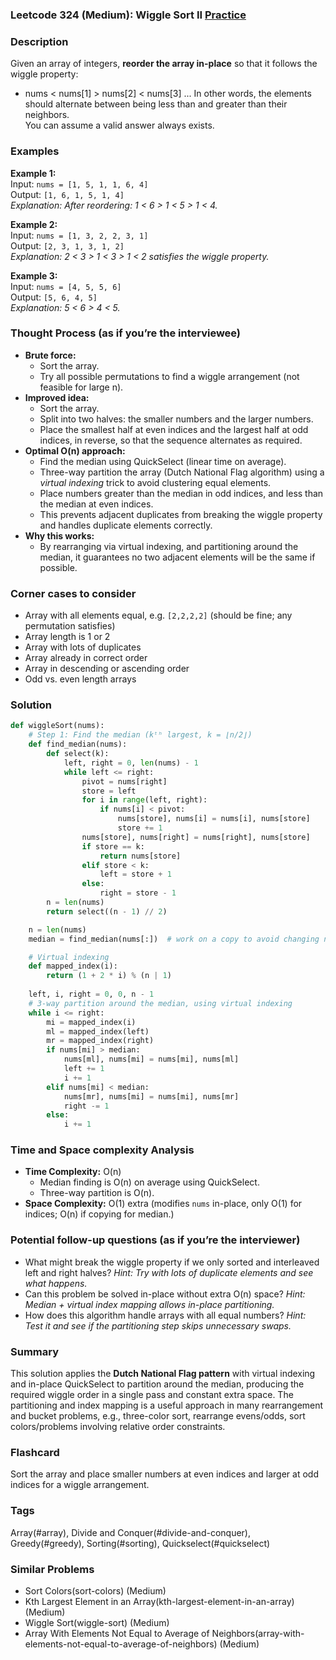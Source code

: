 ### Leetcode 324 (Medium): Wiggle Sort II [Practice](https://leetcode.com/problems/wiggle-sort-ii)

### Description  
Given an array of integers, **reorder the array in-place** so that it follows the wiggle property:  
- nums < nums[1] > nums[2] < nums[3] ...
In other words, the elements should alternate between being less than and greater than their neighbors.  
You can assume a valid answer always exists.

### Examples  

**Example 1:**  
Input: `nums = [1, 5, 1, 1, 6, 4]`  
Output: `[1, 6, 1, 5, 1, 4]`  
*Explanation: After reordering: 1 < 6 > 1 < 5 > 1 < 4.*

**Example 2:**  
Input: `nums = [1, 3, 2, 2, 3, 1]`  
Output: `[2, 3, 1, 3, 1, 2]`  
*Explanation: 2 < 3 > 1 < 3 > 1 < 2 satisfies the wiggle property.*

**Example 3:**  
Input: `nums = [4, 5, 5, 6]`  
Output: `[5, 6, 4, 5]`  
*Explanation: 5 < 6 > 4 < 5.*

### Thought Process (as if you’re the interviewee)  
- **Brute force:**  
  - Sort the array.
  - Try all possible permutations to find a wiggle arrangement (not feasible for large n).
- **Improved idea:**  
  - Sort the array.  
  - Split into two halves: the smaller numbers and the larger numbers.
  - Place the smallest half at even indices and the largest half at odd indices, in reverse, so that the sequence alternates as required.
- **Optimal O(n) approach:**  
  - Find the median using QuickSelect (linear time on average).
  - Three-way partition the array (Dutch National Flag algorithm) using a *virtual indexing* trick to avoid clustering equal elements.
  - Place numbers greater than the median in odd indices, and less than the median at even indices.
  - This prevents adjacent duplicates from breaking the wiggle property and handles duplicate elements correctly.
- **Why this works:**  
  - By rearranging via virtual indexing, and partitioning around the median, it guarantees no two adjacent elements will be the same if possible.

### Corner cases to consider  
- Array with all elements equal, e.g. `[2,2,2,2]` (should be fine; any permutation satisfies)
- Array length is 1 or 2
- Array with lots of duplicates
- Array already in correct order
- Array in descending or ascending order
- Odd vs. even length arrays

### Solution

```python
def wiggleSort(nums):
    # Step 1: Find the median (kᵗʰ largest, k = ⌊n/2⌋)
    def find_median(nums):
        def select(k):
            left, right = 0, len(nums) - 1
            while left <= right:
                pivot = nums[right]
                store = left
                for i in range(left, right):
                    if nums[i] < pivot:
                        nums[store], nums[i] = nums[i], nums[store]
                        store += 1
                nums[store], nums[right] = nums[right], nums[store]
                if store == k:
                    return nums[store]
                elif store < k:
                    left = store + 1
                else:
                    right = store - 1
        n = len(nums)
        return select((n - 1) // 2)

    n = len(nums)
    median = find_median(nums[:])  # work on a copy to avoid changing nums early

    # Virtual indexing
    def mapped_index(i):
        return (1 + 2 * i) % (n | 1)
    
    left, i, right = 0, 0, n - 1
    # 3-way partition around the median, using virtual indexing
    while i <= right:
        mi = mapped_index(i)
        ml = mapped_index(left)
        mr = mapped_index(right)
        if nums[mi] > median:
            nums[ml], nums[mi] = nums[mi], nums[ml]
            left += 1
            i += 1
        elif nums[mi] < median:
            nums[mr], nums[mi] = nums[mi], nums[mr]
            right -= 1
        else:
            i += 1
```

### Time and Space complexity Analysis  

- **Time Complexity:** O(n)
  - Median finding is O(n) on average using QuickSelect.
  - Three-way partition is O(n).
- **Space Complexity:** O(1) extra (modifies `nums` in-place, only O(1) for indices; O(n) if copying for median.)

### Potential follow-up questions (as if you’re the interviewer)  

- What might break the wiggle property if we only sorted and interleaved left and right halves?
  *Hint: Try with lots of duplicate elements and see what happens.*
- Can this problem be solved in-place without extra O(n) space?
  *Hint: Median + virtual index mapping allows in-place partitioning.*
- How does this algorithm handle arrays with all equal numbers?
  *Hint: Test it and see if the partitioning step skips unnecessary swaps.*

### Summary
This solution applies the **Dutch National Flag pattern** with virtual indexing and in-place QuickSelect to partition around the median, producing the required wiggle order in a single pass and constant extra space. The partitioning and index mapping is a useful approach in many rearrangement and bucket problems, e.g., three-color sort, rearrange evens/odds, sort colors/problems involving relative order constraints.


### Flashcard
Sort the array and place smaller numbers at even indices and larger at odd indices for a wiggle arrangement.

### Tags
Array(#array), Divide and Conquer(#divide-and-conquer), Greedy(#greedy), Sorting(#sorting), Quickselect(#quickselect)

### Similar Problems
- Sort Colors(sort-colors) (Medium)
- Kth Largest Element in an Array(kth-largest-element-in-an-array) (Medium)
- Wiggle Sort(wiggle-sort) (Medium)
- Array With Elements Not Equal to Average of Neighbors(array-with-elements-not-equal-to-average-of-neighbors) (Medium)